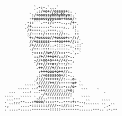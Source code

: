 <style>
pre {
  font-size:12px;
  font-weight: bold;
  line-height: 12px;
}
</style>
<pre>  
              `.-:-.`...`                      
              `.:/+o+//ossys+:.                    
            `:/+ooossyhhhyhhyo:.`                  
            -+oooossyyysoo++oso/-                  
           -::```.--:/:---..../+-                  
          `/+........-......` `::`                 
          `/+----...----...``` `:.                 
           -/---::/:::::://:-.  ::                 
           `+:/+ossso//+osso+:-/:/                 
            //+ssssss--++oo+++//::`                
            /+///////..-::::--.`.::`               
            ./::--:::--.-----.``::-                
             -:::://o+///:::--.`..`                
             `::/+//++o+/:://-..`                  
              -//+oo+o+++//+/--.                   
              `/++//++o+/:::/:-`                   
               .++////+//:::::-                    
                :+++ooo+o++//:.                    
               .:/+ossssoo+/:-..                   
               /://++++++//:--.o-                  
              `://///++//:-----o+ `                
          `````.+////////::-::/o- ``               
       `````.```-++///////::/+o:   ```    `        
   ```   ```` ```-/+//////////:`             `     
 ````...````` `.//..--:::::---`.   ````            
 .```...--...:+ooo/::::--..---:+:-...``     ````   
 ..`````....-:::::::////--://:::--..``````` ``.-`` 
 .`....-.....--------:::::--------......---..`.-.--
 </pre>


